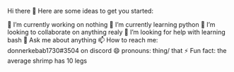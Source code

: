 Hi there 👋
Here are some ideas to get you started:

🔭 I’m currently working on nothing
🌱 I’m currently learning python
👯 I’m looking to collaborate on anything realy
🤔 I’m looking for help with learning bash
💬 Ask me about anything
📫 How to reach me: donnerkebab1730#3504 on discord
😄 pronouns: thing/ that
⚡ Fun fact: the average shrimp has 10 legs
